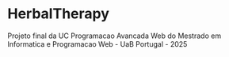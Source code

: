 # HerbalTherapy
Projeto final da UC Programacao Avancada Web do Mestrado em Informatica e Programacao Web - UaB Portugal - 2025
